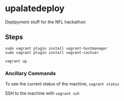 # upalatedeploy
Deplpyment stuff for the NFL hackathon

## Steps

	sudo vagrant plugin install vagrant-hostmanager
	sudo vagrant plugin install vagrant-cachier

	vagrant up

### Ancillary Commands

 To see the current status of the machine, `vagrant status`

SSH to the machine with `vagrant ssh`


